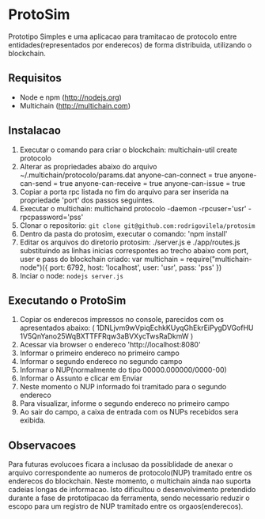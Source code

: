 # ProtoSim

Prototipo Simples e uma aplicacao para tramitacao de protocolo entre entidades(representados por enderecos) de forma distribuida, utilizando o blockchain.

## Requisitos

- Node e npm (http://nodejs.org)
- Multichain (http://multichain.com)

## Instalacao

1. Executar o comando para criar o blockchain: multichain-util create protocolo
2. Alterar as propriedades abaixo do arquivo ~/.multichain/protocolo/params.dat
anyone-can-connect = true 
anyone-can-send = true 
anyone-can-receive = true 
anyone-can-issue = true
3. Copiar a porta rpc listada no fim do arquivo para ser inserida na propriedade 'port' dos passos seguintes.
4. Executar o multichain: multichaind protocolo -daemon -rpcuser='usr' -rpcpassword='pss'
5. Clonar o repositorio: `git clone git@github.com:rodrigovilela/protosim`
6. Dentro da pasta do protosim, executar o comando: 'npm install'
7. Editar os arquivos do diretorio protosim: ./server.js e ./app/routes.js substituindo as linhas inicias correspontes ao trecho abaixo com port, user e pass do blockchain criado:
var multichain = require("multichain-node")({
    port: 6792,
    host: 'localhost',
    user: 'usr',
    pass: 'pss'
})
8. Inciar o node: `nodejs server.js`

## Executando o ProtoSim

1. Copiar os enderecos impressos no console, parecidos com os apresentados abaixo:
(
1DNLjvm9wVpiqEchkKUyqGhEkrEiPygDVGofHU
1V5QnYano25WqBXTTFFRqw3aBVXycTwsRaDkmW
) 
2. Acessar via browser o endereco 'http://localhost:8080'
3. Informar o primeiro endereco no primeiro campo
4. Informar o segundo endereco no segundo campo
5. Informar o NUP(normalmente do tipo 00000.000000/0000-00)
6. Informar o Assunto e clicar em Enviar
7. Neste momento o NUP informado foi tramitado para o segundo endereco
8. Para visualizar, informe o segundo endereco no primeiro campo
9. Ao sair do campo, a caixa de entrada com os NUPs recebidos sera exibida.

 
## Observacoes

Para futuras evolucoes ficara a inclusao da possiblidade de anexar o arquivo correspondente ao numeros de protocolo(NUP) tramitado entre os enderecos do blockchain. Neste momento, o multichain ainda nao suporta cadeias longas de informacao. Isto dificultou o desenvolvimento pretendido durante a fase de prototipacao da ferramenta, sendo necessario reduzir o escopo para um registro de NUP tramitado entre os orgaos(enderecos).